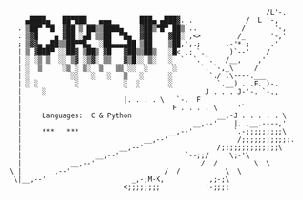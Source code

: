                                                                    /L'-,
	 	▄████▄   ██▀███   ▄▄▄       ███▄ ▄███▓. .             /  L '-,
	  .	▒██▀ ▀█  ▓██ ▒ ██▒▒████▄    ▓██▒▀█▀ ██▒`..           /       '-,
	  :	▒▓█    ▄ ▓██ ░▄█ ▒▒██  ▀█▄  ▓██    ▓██░ ,<>         /_      '-,'
	  ;	▒▓▓▄ ▄██▒▒██▀▀█▄  ░██▄▄▄▄██ ▒██    ▒██,',.;      .-'* ;     .'
	  |	▒ ▓███▀ ░░██▓ ▒██▒ ▓█   ▓██▒▒██▒   ░█< ,; `.      )`--'    /
	  |	░ ░▒ ▒  ░░ ▒▓ ░▒▓░ ▒▒   ▓▒█░░ ▒░   ░  `  `. `.   /__,    ,'
	  |	░  ▒     ░▒ ░ ▒░  ▒   ▒▒ ░░  ░      ░      `. `-,_\     /
	  |	░          ░░   ░   ░   ▒   ░      ░         `./ .\----.___
	  |	░ ░         ░           ░  ░       ░           `.__) . .F. )-.
	  |		░                                       J . . . J-'-. `-.,
	  |		 					|. . . . \   `-.  F
	  |				     	                F . . . . \     '`
      |     Languages:  C & Python                     __,-J . . . . . \
      |                                          __,--'    |. .__.----,'
      |     ***   ***                      __,--'          `.-;;;;;;;;;\
      |                              __,--'                 /;;;;;;;;;;;;.
      |                        __,--'	               /;;;;;;;;;;;;;;\
      |                  __,--'			       `--;;/     \;-'\
      |            __,--' 			               /  /         \  \
	\ |      __,--'					      /  /           \  \
	 \|__,--'					  _,-;M-K,           ,;-;\
						        <;;;;;;;;           '-;;;;   
